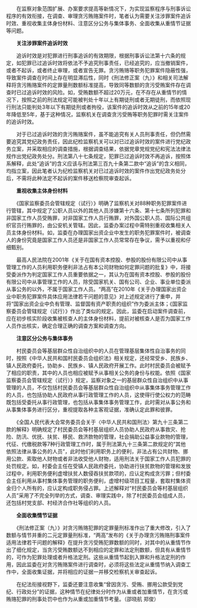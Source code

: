 　　在监察对象范围扩展、办案要求提高等新情况下，为实现监察程序与刑事诉讼程序的有效衔接，在调查、审理贪污贿赂案件时，笔者认为需要关注涉罪案件追诉时效、重视收集主体身份材料、注意区分公务与集体事务、全面收集从重情节证据等问题。

　　**关注涉罪案件追诉时效**

　　追诉时效是对犯罪进行刑事追诉的有效期限，根据刑事诉讼法第十六条的规定，如犯罪已过追诉时效将依法不予追究刑事责任，已经追究的，应当撤销案件，或者不起诉，或者终止审理，或者宣告无罪。贪污贿赂等职务犯罪案件隐蔽性强，导致案件调查在时间上存在明显滞后性，同时《刑法修正案（九）》和相关司法解释将贪污贿赂案件的定罪量刑数额标准提高，导致同等数额的贪污受贿案件存在调查时已过追诉时效的风险。如，受贿数额不超过20万元，在不存在从重情节的情况下，按照之前的刑法规定可能被判处十年以上有期徒刑或者无期徒刑，而依照现行刑法只能判处3年以下有期徒刑或者拘役，该案件的追诉时效从之前的15年或20年降低至5年，基于这种情况，监察机关在调查贪污受贿等职务犯罪时需关注案件的追诉时效。

　　对于已过追诉时效的贪污贿赂案件，虽不能追究有关人员刑事责任，但仍然需要追究其党纪政务责任，因此纪检监察机关可以对已过追诉时效的案件进行党纪政务立案，并采取相应的调查措施，根据调查结果，依据党章党规党纪和宪法法律法规作出党纪政务处分。刑法第八十七条规定，犯罪已过追诉时效不再追诉，按照体系解释，此处“追诉”的含义应该与刑法第三百九十条第二款中“追诉”的含义相同，均指立案，因此笔者认为纪检监察机关对已过追诉时效的案件作出党纪政务处分后，不需将此种法定不起诉的案件移送检察院审查起诉。

　　**重视收集主体身份材料**

　　《国家监察委员会管辖规定（试行）》明确了监察机关对88种职务犯罪案件进行管辖，其中规定了公职人员以外的其他人员涉嫌第十六条、第十七条所列犯罪和非国家工作人员受贿罪，对非国家工作人员行贿罪，对外国公职人员、国际公共组织官员行贿罪的，由公安机关管辖。因此，监委办案过程中需特别重视收集相关人员主体身份材料。如，监委在办理国家出资企业中发生的职务犯罪案件时，被调查人的身份究竟是国家工作人员还是非国家工作人员常常存在争议，需予以重视和仔细甄别。

　　最高人民法院在2001年《关于在国有资本控股、参股的股份有限公司中从事管理工作的人员利用职务便利非法占有本公司财物如何定罪问题的批复》中，将接受委派作为判定国家工作人员重要依据之一，其认为在国有资本控股、参股的股份有限公司中从事管理工作的人员，除受国家机关、国有公司、企业、事业单位委派从事公务的以外，不属于国家工作人员。“两高”在2010年《关于办理国家出资企业中职务犯罪案件具体应用法律若干问题的意见》对上述规定进行了重申，并将“国家出资企业中负有管理、监督国有资产职责的组织”作为委派主体；《国家监察委员会管辖规定（试行）》作出了类似的规定。因此，监委在启动案件调查前，应在初步核实阶段收集被核查人的主体身份材料，提前对被核查人是否为国家工作人员作出核实，确定合理正确的调查方案和调查方向。

　　**注意区分公务与集体事务**

　　村民委员会等基层群众性自治组织中的人员在管理基层集体性自治事务的同时，按照《中华人民共和国村民委员会组织法》相关规定，还经常受乡、民族乡、镇人民政府委托，协助乡、民族乡、镇人民政府开展工作。此时村民委员会被赋予了相应的职责，其中的人员也相应被赋予从事相关公务的身份与权能。依照《国家监察委员会管辖规定（试行）》规定，监察对象之一的基层群众性自治组织中从事管理的人员，不仅包括村民委员会等基层群众性自治组织中从事集体事务管理工作的人员，也包括协助人民政府从事行政管理工作的人员，这使得行使公权力的范畴既包括受委托从事行政管理，也包括从事集体事务管理工作，此时需对从事公务和从事集体事务进行区分，重视提取各种主客观证据，准确认定此罪和彼罪。

　　《全国人民代表大会常务委员会关于〈中华人民共和国刑法〉第九十三条第二款的解释》明确规定了村民委员会等村基层组织人员协助人民政府从事救灾、抢险、防汛、优抚、扶贫、移民、救济款物的管理，社会捐助公益事业款物的管理，代征、代缴税款等7种行政管理工作时，属于刑法第九十三条第二款规定的“其他依照法律从事公务的人员”，此时他们利用职务上的便利，非法占有公共财物、挪用公款、索取他人财物或者非法收受他人财物，适用刑法关于国家工作人员犯罪的处罚规定。如，村委会主任在受镇人民政府委托，协助进行扶贫款物的管理和发放过程中，利用职务便利虚增扶贫人数侵吞扶贫款项的，应认定构成贪污罪；但村委会主任利用从事村集体事务管理的职务便利，虚增村级项目工程量，套取村集体资金归个人所有的，应认定构成职务侵占罪。上述解释对“村民委员会等村基层组织人员”采用了不完全列举的方式，调查、审理实践中，除了村民委员会组成人员，还包括村党支部、村经济合作社等组织的人员。

　　**全面收集情节证据**

　　《刑法修正案（九）》对贪污贿赂犯罪的定罪量刑标准作出了重大修改，引入了数额与情节并重的二元定罪量刑标准，“两高”发布的《关于办理贪污贿赂刑事案件适用法律若干问题的解释》在提升贪污受贿犯罪数额的同时，对其中的从重情节作出了细化规定，当贪污受贿数额达不到相应的定罪和法定刑数额，但具有从重情节的，可作为犯罪处理或者升格法定刑。这些从重情节起到入罪和升格法定刑的作用，因此监委在对贪污贿赂案件进行调查时，必须将这些法定从重情节纳入调查工作中，全面收集证据，并将相应的证据一并移交检察机关审查起诉。

　　在纪法衔接视野下，监委还要注意收集“曾因贪污、受贿、挪用公款受到党纪、行政处分”的证据，这种情节在纪律处分时作为从重或者加重情节，在贪污或贿赂犯罪的刑事处罚中也作为从重或加重情节考量。（邵晓航 郑俊）